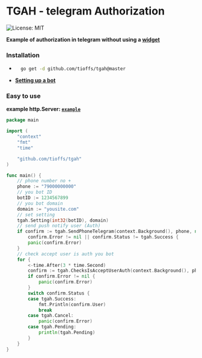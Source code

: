 # TGAH - telegram Authorization
<a href="https://opensource.org/licenses/MIT" style="text-decoration: none">
<img src="https://img.shields.io/badge/License-MIT-yellow.svg?style=flat-square" alt="License: MIT">
</a>

**Example of authorization in telegram without using a [widget](https://core.telegram.org/widgets/login)**

### Installation
- ```bash
    go get -d github.com/tioffs/tgah@master
    ```
- **[Setting up a bot](https://core.telegram.org/widgets/login#setting-up-a-bot)**
### Easy to use
**example http.Server: [`example`](./example)**

```go
package main

import (
	"context"
	"fmt"
	"time"

	"github.com/tioffs/tgah"
)

func main() {
	// phone number no +
	phone := "79000000000"
	// you bot ID
	botID := 1234567899
	// you bot domain
	domain := "yousite.com"
	// set setting
	tgah.Setting(int32(botID), domain)
	// send push notify user (Auth)
	if confirm := tgah.SendPhoneTelegram(context.Background(), phone, nil);
		confirm.Error != nil || confirm.Status != tgah.Success {
		panic(confirm.Error)
	}
	// check accept user is auth you bot
	for {
		<-time.After(3 * time.Second)
		confirm := tgah.ChecksIsAcceptUserAuth(context.Background(), phone, nil)
		if confirm.Error != nil {
			panic(confirm.Error)
		}
		switch confirm.Status {
		case tgah.Success:
			fmt.Println(confirm.User)
			break
		case tgah.Cancel:
			panic(confirm.Error)
		case tgah.Pending:
			println(tgah.Pending)
		}
	}
}
```
